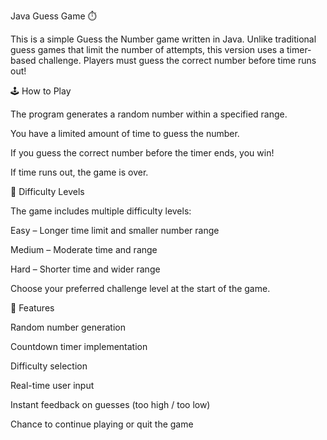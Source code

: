 Java Guess Game ⏱️

This is a simple Guess the Number game written in Java. Unlike traditional guess games that limit the number of attempts, this version uses a timer-based challenge. Players must guess the correct number before time runs out!

🕹️ How to Play

The program generates a random number within a specified range.

You have a limited amount of time to guess the number.

If you guess the correct number before the timer ends, you win!

If time runs out, the game is over.

🎯 Difficulty Levels

The game includes multiple difficulty levels:

Easy – Longer time limit and smaller number range

Medium – Moderate time and range

Hard – Shorter time and wider range

Choose your preferred challenge level at the start of the game.

🧰 Features

Random number generation

Countdown timer implementation

Difficulty selection

Real-time user input

Instant feedback on guesses (too high / too low)

Chance to continue playing or quit the game

